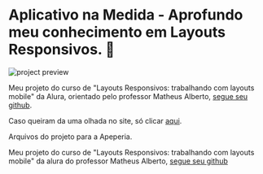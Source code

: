 # Aplicativo na Medida - Aprofundo meu conhecimento em Layouts Responsivos. 🥋

![project preview](./preview.gif)

Meu projeto do curso de "Layouts Responsivos: trabalhando com layouts mobile" da Alura, orientado pelo professor Matheus Alberto, [segue seu github](https://github.com/ikyrie).

Caso queiram da uma olhada no site, só clicar [aqui](https://aplicativo-na-media-desigin-responsivo.vercel.app/).



Arquivos do projeto para a Apeperia.

Meu projeto do curso de "Layouts Responsivos: trabalhando com layouts mobile" da alura do professor 
Matheus Alberto, [segue seu github](https://github.com/ikyrie)
